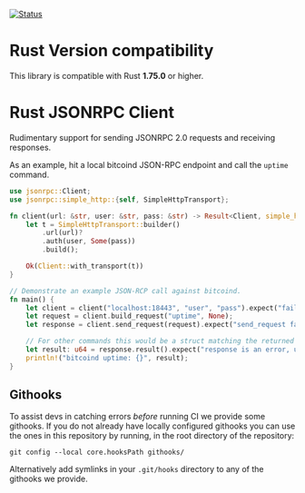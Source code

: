 [![Status](https://travis-ci.org/apoelstra/rust-jsonrpc.png?branch=master)](https://travis-ci.org/apoelstra/rust-jsonrpc)

# Rust Version compatibility

This library is compatible with Rust **1.75.0** or higher.

# Rust JSONRPC Client

Rudimentary support for sending JSONRPC 2.0 requests and receiving responses.

As an example, hit a local bitcoind JSON-RPC endpoint and call the `uptime` command.

```rust
use jsonrpc::Client;
use jsonrpc::simple_http::{self, SimpleHttpTransport};

fn client(url: &str, user: &str, pass: &str) -> Result<Client, simple_http::Error> {
    let t = SimpleHttpTransport::builder()
        .url(url)?
        .auth(user, Some(pass))
        .build();

    Ok(Client::with_transport(t))
}

// Demonstrate an example JSON-RCP call against bitcoind.
fn main() {
    let client = client("localhost:18443", "user", "pass").expect("failed to create client");
    let request = client.build_request("uptime", None);
    let response = client.send_request(request).expect("send_request failed");

    // For other commands this would be a struct matching the returned json.
    let result: u64 = response.result().expect("response is an error, use check_error");
    println!("bitcoind uptime: {}", result);
}
```

## Githooks

To assist devs in catching errors _before_ running CI we provide some githooks. If you do not
already have locally configured githooks you can use the ones in this repository by running, in the
root directory of the repository:
```
git config --local core.hooksPath githooks/
```

Alternatively add symlinks in your `.git/hooks` directory to any of the githooks we provide.
